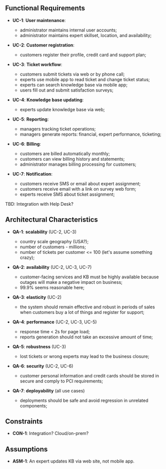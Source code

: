 ## Functional Requirements

* **UC-1**: **User maintenance**:
    - administrator maintains internal user accounts;
    - administrator maintains expert skillset, location, and availability;

* **UC-2**: **Customer registration**:
    - customers register their profile, credit card and support plan;

* **UC-3**: **Ticket workflow**:
    - customers submit tickets via web or by phone call;
    - experts use mobile app to read ticket and change ticket status;
    - experts can search knowledge base via mobile app;
    - users fill out and submit satisfaction surveys;

* **UC-4**: **Knowledge base updating**:
    - experts update knowledge base via web;

* **UC-5**: **Reporting**:
    - managers tracking ticket operations;
    - managers generate reports: financial, expert performance, ticketing;

* **UC-6**: **Billing**:
    - customers are billed automatically monthly;
    - customers can view billing history and statements;
    - administrator manages billing processing for customers;

* **UC-7**: **Notification**:
    - customers receive SMS or email about expert assignment;
    - customers receive email with a link on survey web form;
    - experts receive SMS about ticket assignment;

TBD: Integration with Help Desk?

## Architectural Characteristics

* **QA-1**: **scalability** (UC-2, UC-3)
    - country scale geography (USA?);
    - number of customers - millions;
    - number of tickets per customer <= 100 (let's assume something crazy);

* **QA-2**: **availability** (UC-2, UC-3, UC-7)
    - customer-facing services and KB must be highly available because outages will make a negative impact on business;
    - 99.9% seems reasonable here;

* **QA-3**: **elasticity** (UC-2)
    - the system should remain effective and robust in periods of sales when customers buy a lot of things and register for support;

* **QA-4**: **performance** (UC-2, UC-3, UC-5)
    - response time < 2s for page load;
    - reports generation should not take an excessive amount of time;

* **QA-5**: **robustness** (UC-3)
    - lost tickets or wrong experts may lead to the business closure;

* **QA-6**: **security** (UC-2, UC-6)
    - customer personal information and credit cards should be stored in secure and comply to PCI requirements;

* **QA-7**: **deployability** (all use cases)
    - deployments should be safe and avoid regression in unrelated components;

## Constraints
* **CON-1**: Integration? Cloud/on-prem?

## Assumptions
* **ASM-1**: An expert updates KB via web site, not mobile app.
